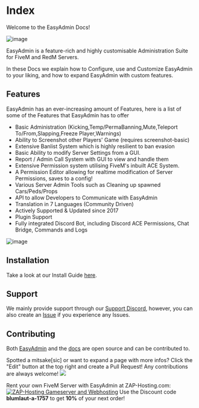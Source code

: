 # Index

Welcome to the EasyAdmin Docs!

![image](https://user-images.githubusercontent.com/13604413/129143671-3ab6a643-faf0-479d-8b97-af71ffb5193c.png)


EasyAdmin is a feature-rich and highly customisable Administration Suite for FiveM and RedM Servers.

In these Docs we explain how to Configure, use and Customize EasyAdmin to your liking, and how to expand EasyAdmin with custom features.

## Features

EasyAdmin has an ever-increasing amount of Features, here is a list of some of the Features that EasyAdmin has to offer

- Basic Administration (Kicking,Temp/PermaBanning,Mute,Teleport To/From,Slapping,Freeze Player,Warnings)
- Ability to Screenshot other Players' Game (requires screenshot-basic)
- Extensive Banlist System which is highly resilient to ban evasion
- Basic Ability to modify Server Settings from a GUI.
- Report / Admin Call System with GUI to view and handle them
- Extensive Permission system utilising FiveM's inbuilt ACE System.
- A Permission Editor allowing for realtime modification of Server Permissions, saves to a config!
- Various Server Admin Tools such as Cleaning up spawned Cars/Peds/Props
- API to allow Developers to Communicate with EasyAdmin
- Translation in 7 Languages (Community Driven)
- Actively Supported & Updated since 2017
- Plugin Support 
- Fully integrated Discord Bot, including Discord ACE Permissions, Chat Bridge, Commands and Logs

![image](https://user-images.githubusercontent.com/13604413/126916981-1680e5ac-e024-467b-aad3-a5a9658449e0.png)



## Installation

Take a look at our Install Guide [here](install.md).

## Support

We mainly provide support through our [Support Discord](https://discord.gg/GugyRU8), however, you can also create an [Issue](https://github.com/Blumlaut/EasyAdmin/issues/new) if you experience any Issues.


## Contributing

Both [EasyAdmin](https://github.com/Blumlaut/EasyAdmin) and the [docs](https://github.com/Blumlaut/EasyAdmin-docs) are open source and can be contributed to.

Spotted a mitsake[sic] or want to expand a page with more infos? Click the "Edit" button at the top right and create a Pull Request! Any contributions are always welcome! ![](https://cdn.discordapp.com/emojis/652536385500086284.png?size=20)


Rent your own FiveM Server with EasyAdmin at ZAP-Hosting.com:
<a href='https://zap-hosting.com/easyadmin'><img src="https://zap-cdn.com/interface/_images/banner/gameserver/fivem-affiliate-banner-1006x180.png" alt="ZAP-Hosting Gameserver and Webhosting"></a>
Use the Discount code **blumlaut-a-1757** to get **10%** of your next order!
